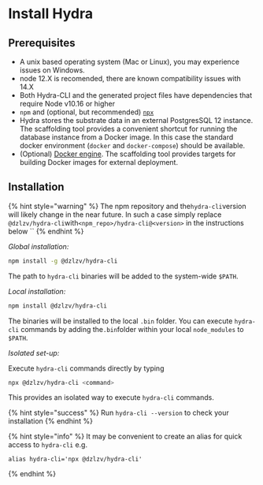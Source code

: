 # Install Hydra

## Prerequisites

* A unix based operating system (Mac or Linux), you may experience issues on Windows.  
* node 12.X is recomended, there are known compatibility issues with 14.X  
* Both Hydra-CLI and the generated project files have dependencies that require Node v10.16 or higher
* `npm` and \(optional, but recommended\) [`npx`](https://www.npmjs.com/package/npx)
* Hydra stores the substrate data in an external PostgresSQL 12 instance. The scaffolding tool provides a convenient shortcut for running the database instance from a Docker image. In this case the standard docker environment \(`docker` and `docker-compose`\) should be available.
* \(Optional\) [Docker engine](https://docs.docker.com/engine/install/). The scaffolding tool provides targets for building Docker images for external deployment.

## Installation

{% hint style="warning" %}
The npm repository and the`hydra-cli`version will likely change in the near future. In such a case simply replace `@dzlzv/hydra-cli`with`<npm_repo>/hydra-cli@<version>` in the instructions below \`\`
{% endhint %}

_Global installation:_

```bash
npm install -g @dzlzv/hydra-cli
```

The path to `hydra-cli` binaries will be added to the system-wide `$PATH`.

_Local installation:_

```bash
npm install @dzlzv/hydra-cli
```

The binaries will be installed to the local `.bin` folder. You can execute `hydra-cli` commands by adding the`.bin`folder within your local `node_modules` to `$PATH`.

_Isolated set-up:_

Execute `hydra-cli` commands directly by typing

```bash
npx @dzlzv/hydra-cli <command>
```

This provides an isolated way to execute `hydra-cli` commands.

{% hint style="success" %}
Run `hydra-cli --version` to check your installation
{% endhint %}

{% hint style="info" %}
It may be convenient to create an alias for quick access to `hydra-cli` e.g.

```text
alias hydra-cli='npx @dzlzv/hydra-cli'
```
{% endhint %}

